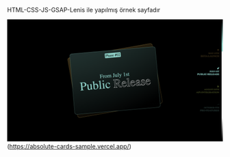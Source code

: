 HTML-CSS-JS-GSAP-Lenis ile yapılmış örnek sayfadır

![Screenshot](./assets//ss1.png)(https://absolute-cards-sample.vercel.app/)